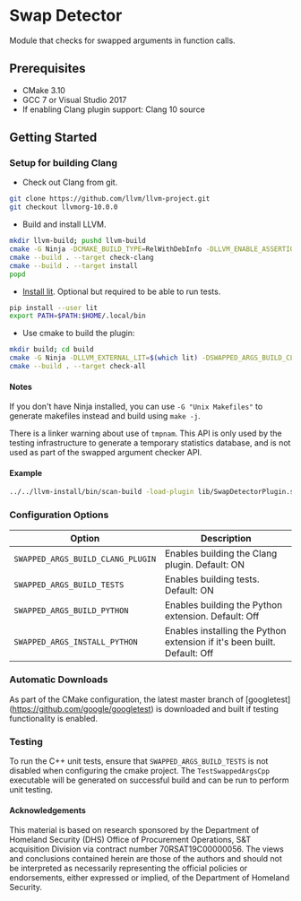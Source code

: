 # Swap Detector

Module that checks for swapped arguments in function calls.

## Prerequisites
* CMake 3.10
* GCC 7 or Visual Studio 2017
* If enabling Clang plugin support: Clang 10 source

## Getting Started
### Setup for building Clang
* Check out Clang from git.
```bash
git clone https://github.com/llvm/llvm-project.git
git checkout llvmorg-10.0.0
```
* Build and install LLVM.
```bash
mkdir llvm-build; pushd llvm-build
cmake -G Ninja -DCMAKE_BUILD_TYPE=RelWithDebInfo -DLLVM_ENABLE_ASSERTIONS=1 -DLLVM_TARGETS_TO_BUILD=X86 -DLLVM_INSTALL_UTILS=1 -DLLVM_ENABLE_PROJECTS=clang -DLLVM_TOOL_CLANG_BUILD=1 -DCMAKE_INSTALL_PREFIX=$PWD/../llvm-install ../llvm-src
cmake --build . --target check-clang
cmake --build . --target install
popd
```
* [Install lit](https://pypi.org/project/lit/). Optional but required to be able to run tests.
```bash
pip install --user lit
export PATH=$PATH:$HOME/.local/bin
```
* Use cmake to build the plugin:
```bash
mkdir build; cd build
cmake -G Ninja -DLLVM_EXTERNAL_LIT=$(which lit) -DSWAPPED_ARGS_BUILD_CLANG_PLUGIN=ON -DCMAKE_PREFIX_PATH=$PWD/../../llvm-install/lib/cmake ~/path/to/swap-detector
cmake --build . --target check-all
```

#### Notes

If you don't have Ninja installed, you can use `-G "Unix Makefiles"` to generate makefiles instead and build using `make -j`.

There is a linker warning about use of `tmpnam`. This API is only used by the testing infrastructure to generate a temporary statistics database, and is not used as part of the swapped argument checker API.

#### Example

```bash
../../llvm-install/bin/scan-build -load-plugin lib/SwapDetectorPlugin.so -enable-checker gt.SwapDetector -analyzer-config gt.SwapDetector:ModelPath=model.db clang++ ~/dummy.cpp
```

### Configuration Options
Option | Description
------ | -----------
`SWAPPED_ARGS_BUILD_CLANG_PLUGIN` | Enables building the Clang plugin. Default: ON
`SWAPPED_ARGS_BUILD_TESTS` | Enables building tests. Default: ON
`SWAPPED_ARGS_BUILD_PYTHON` | Enables building the Python extension. Default: Off
`SWAPPED_ARGS_INSTALL_PYTHON` | Enables installing the Python extension if it's been built. Default: Off

### Automatic Downloads
As part of the CMake configuration, the latest master branch of [googletest]
(https://github.com/google/googletest) is downloaded and built if testing
functionality is enabled.

### Testing
To run the C++ unit tests, ensure that `SWAPPED_ARGS_BUILD_TESTS` is not
disabled when configuring the cmake project. The `TestSwappedArgsCpp` executable
will be generated on successful build and can be run to perform unit testing.

#### Acknowledgements
This material is based on research sponsored by the Department of Homeland
Security (DHS) Office of Procurement Operations, S&T acquisition Division via
contract number 70RSAT19C00000056. The views and conclusions contained herein
are those of the authors and should not be interpreted as necessarily
representing the official policies or endorsements, either expressed or
implied, of the Department of Homeland Security.

